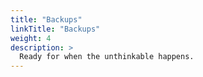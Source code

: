 ```yaml
---
title: "Backups"
linkTitle: "Backups"
weight: 4
description: >
  Ready for when the unthinkable happens.
---
```

